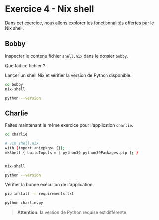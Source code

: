 # Exercice 4 - Nix shell

Dans cet exercice, nous allons explorer les fonctionnalités offertes par le Nix shell.

## Bobby

Inspecter le contenu fichier `shell.nix` dans le dossier `bobby`.

Que fait ce fichier ?

Lancer un shell Nix et vérifier la version de Python disponible:
```bash
cd bobby
nix-shell

python --version
```

## Charlie

Faites maintenant le même exercice pour l'application `charlie`.
```bash
cd charlie

# vim shell.nix
with (import <nixpkgs> {});
mkShell { buildInputs = [ python39 python39Packages.pip ]; }


nix-shell

python --version
```

Vérifier la bonne exécution de l'application
```bash
pip install -r requirements.txt

python charlie.py
```


>**Attention:** la version de Python requise est différente